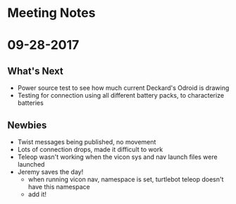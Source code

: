 # Meeting Notes
# 09-28-2017

## What's Next
- Power source test to see how much current Deckard's Odroid is drawing
- Testing for connection using all different battery packs, to characterize batteries



## Newbies
- Twist messages being published, no movement
- Lots of connection drops, made it difficult to work
- Teleop wasn't working when the vicon sys and nav launch files were launched
- Jeremy saves the day!
    - when running vicon nav, namespace is set, turtlebot teleop doesn't have this namespace
    - add it!
